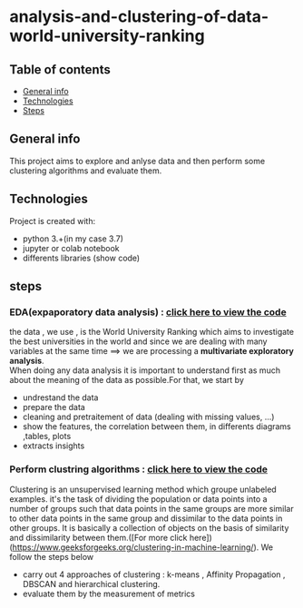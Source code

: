 # analysis-and-clustering-of-data-world-university-ranking
## Table of contents
* [General info](#general-info)
* [Technologies](#technologies)
* [Steps](#steps)

## General info
This project aims to explore and anlyse data and  then perform some clustering algorithms and evaluate them.
	
## Technologies
Project is created with:
* python 3.+(in my case 3.7)
* jupyter or colab notebook
* differents libraries (show code)

## steps
### EDA(expaporatory data analysis) : [click here to view the code](https://github.com/oumaima-sboui/analysis-and-clustering-of-data-world-university-ranking/blob/master/DATA_VIZ%26ANALYSIS.ipynb) 
 the data , we use , is the World University Ranking which aims to investigate the best universities in the world and since we are dealing with many variables at the same time ==>  we are processing a  <b>multivariate exploratory analysis</b>.   
When doing any data analysis it is important to understand first as much about the meaning of the data as possible.For that, we start by 
* undrestand  the data
* prepare the data
* cleaning and pretraitement of data (dealing with missing values, ...)
* show the features, the correlation between them, in differents diagrams ,tables, plots
* extracts insights 

### Perform clustring algorithms : [click here to view the code](https://github.com/oumaima-sboui/analysis-and-clustering-of-data-world-university-ranking/blob/master/Data_clustering_university_rank.ipynb) 

Clustering is an unsupervised learning method which groupe unlabeled examples.
it's the task of dividing the population or data points into a number of groups such that data points in the same groups are more similar to other data points in the same group and dissimilar to the data points in other groups. It is basically a collection of objects on the basis of similarity and dissimilarity between them.([For more click here])(https://www.geeksforgeeks.org/clustering-in-machine-learning/).
We follow the steps below
* carry out 4 approaches of clustering : k-means , Affinity Propagation , DBSCAN and hierarchical clustering.
* evaluate them by the measurement of metrics 

